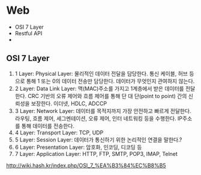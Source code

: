 # Web
- OSI 7 Layer
- Restful API
- 


## OSI 7 Layer
1. 1 Layer: Physical Layer: 물리적인 데이터 전달을 담당한다. 통신 케이블, 허브 등으로 통해 1 또는 0의 데이터 전송만 담당한다. 데이터가 무엇인지 관여하지 않는다.
2. 2 Layer: Data Link Layer: 맥(MAC)주소를 가지고 1계층에서 받은 데이터를 전달한다. CRC 기반의 오류 제어와 흐름 제어를 통해 단 대 단(point to point) 간의 신뢰성을 보장한다. 이더넷, HDLC, ADCCP
3. 3 Layer: Network Layer: 데이터를 목적지까지 가장 안전하고 빠르게 전달한다. 라우팅, 흐름 제어, 세그멘테이션, 오류 제어, 인터 네트워킹 등을 수행한다. IP주소를 통해 데이터를 전송한다.
4. 4 Layer: Transport Layer: TCP, UDP
5. 5 Layer: Session Layer: 데이터가 통신하기 위한 논리적인 연결을 말한다.?
6. 6 Layer: Presentation Layer: 암호화, 인코딩, 디코딩 등
7. 7 Layer: Application Layer: HTTP, FTP, SMTP, POP3, IMAP, Telnet


http://wiki.hash.kr/index.php/OSI_7_%EA%B3%84%EC%B8%B5
